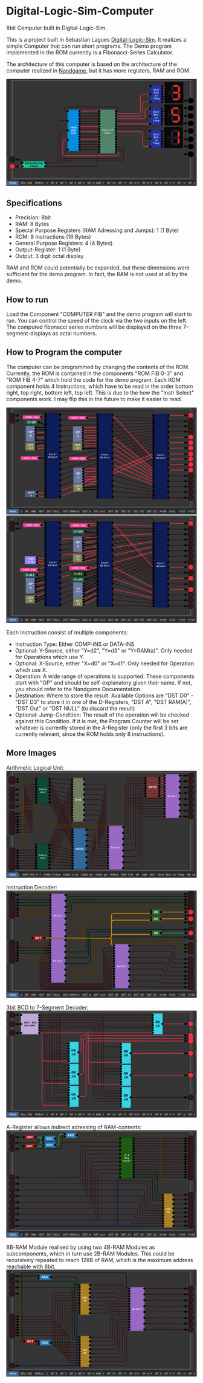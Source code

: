 # Digital-Logic-Sim-Computer
8bit Computer built in Digital-Logic-Sim.

This is a project built in Sebastian Lagues [Digital-Logic-Sim](https://sebastian.itch.io/digital-logic-sim). It realizes a simple Computer that can run short programs. The Demo program implemented in the ROM currently is a Fibonacci-Series Calculator.

The architecture of this computer is based on the architecture of the computer realized in [Nandgame](https://www.nandgame.com/), but it has more registers, RAM and ROM.

![Main Component showing an output of 351, which is a fibonacci number in octal notation](images/Computer.png "Main Component showing an output of 351, which is a fibonacci number in octal notation")

## Specifications
- Precision: 8bit
- RAM: 8 Bytes
- Special Purpose Registers (RAM Adressing and Jumps): 1 (1 Byte)
- ROM: 8 Instructions (16 Bytes)
- General Purpose Registers: 4 (4 Bytes)
- Output-Register: 1 (1 Byte)
- Output: 3 digit octal display

RAM and ROM could potentially be expanded, but these dimensions were sufficient for the demo program. In fact, the RAM is not used at all by the demo.

## How to run
Load the Component "COMPUTER FIB" and the demo program will start to run. You can control the speed of the clock via the two inputs on the left. The computed fibonacci series numbers will be displayed on the three 7-segment-displays as octal numbers.

## How to Program the computer
The computer can be programmed by changing the contents of the ROM. Currently, the ROM is contained in the components "ROM FIB 0-3" and "ROM FIB 4-7" which hold the code for the demo program. Each ROM component holds 4 Instructions, which have to be read in the order bottom right, top right, bottom left, top left. This is due to the how the "Instr Select" components work. I may flip this in the future to make it easier to read.

![ROM programmed with the instructions 0 to 3 of the fibonacci calculator](images/ROM.png "ROM programmed with the instructions 0 to 3 of the fibonacci calculator")
![ROM programmed with the instructions 4 to 7 of the fibonacci calculator](images/ROM_2.png "ROM programmed with the instructions 4 to 7 of the fibonacci calculator")

Each Instruction consist of multiple components:
- Instruction Type: Either COMP-INS or DATA-INS
- Optional: Y-Source, either "Y=d2", "Y=d3" or "Y=RAM(a)". Only needed for Operations which use Y.
- Optional: X-Source, either "X=d0" or "X=d1". Only needed for Operation which use X.
- Operation: A wide range of operations is supported. These components start with "OP" and should be self-explanatory given their name. If not, you should refer to the Nandgame Documentation.
- Destination: Where to store the result. Available Options are "DST D0" - "DST D3" to store it in one of the D-Registers, "DST A", "DST RAM(A)", "DST Out" or "DST NULL" (to discard the result)
- Optional: Jump-Condition: The result of the operation will be checked against this Condition. If it is met, the Program Counter will be set whatever is currently stored in the A-Register (only the first 3 bits are currently relevant, since the ROM holds only 8 instructions).

## More Images
Arithmetic Logical Unit:
![Arithmetic Logical Unit](images/ALU.png "Arithmetic Logical Unit")

Instruction Decoder:
![Instruction Decoder](images/InstructionDecoder.png "Instruction Decoder")

3bit BCD to 7-Segment Decoder:
![3bit BCD to 7-Segment Decoder](images/3bit_BCD_to_7Seg.png "3bit BCD to 7-Segment Decoder")

A-Register allows indirect adressing of RAM-contents:
![A-Register allows indirect adressing of RAM-contents](images/A_Register.png "A-Register allows indirect adressing of RAM-contents")

8B-RAM Module realised by using two 4B-RAM Modules as subcomponents, which in turn use 2B-RAM Modules. This could be recursively repeated to reach 128B of RAM, which is the maximum address reachable with 8bit.
![8B-RAM Module realised by using two 4B-RAM Modules as subcomponents](images/8B_RAM.png "8B-RAM Module realised by using two 4B-RAM Modules as subcomponents")